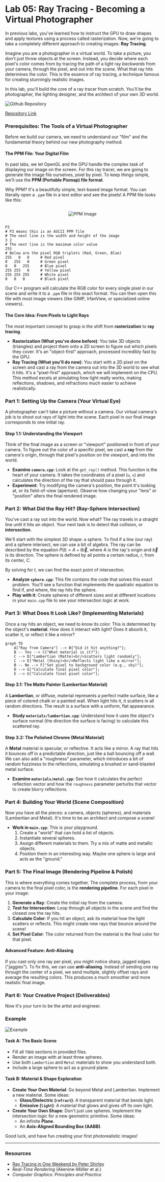 # Lab 05: Ray Tracing - Becoming a Virtual Photographer

In previous labs, you've learned how to instruct the GPU to draw shapes and apply textures using a process called rasterization. Now, we're going to take a completely different approach to creating images: **Ray Tracing**.

Imagine you are a photographer in a virtual world. To take a picture, you don't just throw objects at the screen. Instead, you decide where each pixel's color comes from by tracing the path of a light ray _backwards_ from your camera, through the pixel, and out into the scene. What that ray hits determines the color. This is the essence of ray tracing, a technique famous for creating stunningly realistic images.

In this lab, you'll build the core of a ray tracer from scratch. You'll be the photographer, the lighting designer, and the architect of your own 3D world.

![Github Repository](/images/ray-tracing-2.png)

[Repository Link](https://github.com/2110479-Computer-Graphics/Lab05-Raytracing)

### Prerequisites: The Tools of a Virtual Photographer

Before we build our camera, we need to understand our "film" and the fundamental theory behind our new photography method.

#### The PPM File: Your Digital Film

In past labs, we let OpenGL and the GPU handle the complex task of displaying our image on the screen. For this ray tracer, we are going to generate the image file ourselves, pixel by pixel. To keep things simple, we'll use the **PPM (Portable Pixmap) file format**.

Why PPM? It's a beautifully simple, text-based image format. You can literally open a `.ppm` file in a text editor and see the pixels! A PPM file looks like this:

<div style="align-items: center; display: flex; flex-direction: column; gap: 1rem;">

![PPM Image](/images/ray-tracing-3.png)

</div>

```
P3
# P3 means this is an ASCII PPM file
# The next line is the width and height of the image
3 2
# The next line is the maximum color value
255
# Below are the pixel RGB triplets (Red, Green, Blue)
255   0   0     # Red pixel
0   255   0     # Green pixel
0   0   255     # Blue pixel
255 255   0     # Yellow pixel
255 255 255     # White pixel
0   0   0       # Black pixel
```

Our C++ program will calculate the RGB color for every single pixel in our scene and write it to a `.ppm` file in this exact format. You can then open this file with most image viewers (like GIMP, IrfanView, or specialized online viewers).

#### The Core Idea: From Pixels to Light Rays

The most important concept to grasp is the shift from **rasterization** to **ray tracing**.

- **Rasterization (What you've done before)**: You take 3D objects (triangles) and project them onto a 2D screen to figure out which pixels they cover. It's an "object-first" approach, processed incredibly fast by the GPU.
- **Ray Tracing (What you'll do now)**: You start with a 2D pixel on the screen and cast a ray from the camera out into the 3D world to see what it hits. It's a "pixel-first" approach, which we will implement on the CPU. This method excels at simulating how light really works, making reflections, shadows, and refractions much easier to achieve realistically.

### Part 1: Setting Up the Camera (Your Virtual Eye)

A photographer can't take a picture without a camera. Our virtual camera's job is to shoot out rays of light into the scene. Each pixel in our final image corresponds to one initial ray.

#### Step 1.1: Understanding the Viewport

Think of the final image as a screen or "viewport" positioned in front of your camera. To figure out the color of a specific pixel, we cast a **ray** from the camera's origin, through that pixel's position on the viewport, and into the world.

- **Examine `camera.cpp`**: Look at the `get_ray()` method. This function is the heart of your camera. It takes the coordinates of a pixel (`u`, `v`) and calculates the direction of the ray that should pass through it.
- **Experiment**: Try modifying the camera's position, the point it's looking at, or its field-of-view (aperture). Observe how changing your "lens" or "position" alters the final rendered image.

### Part 2: What Did the Ray Hit? (Ray-Sphere Intersection)

You've cast a ray out into the world. Now what? The ray travels in a straight line until it hits an object. Your next task is to detect that collision, or **intersection**.

We'll start with the simplest 3D shape: a sphere. To find if a line (our ray) and a sphere intersect, we can use a bit of algebra. The ray can be described by the equation $P(t) = A + t\vec{b}$, where A is the ray's origin and $\vec{b}$ is its direction. The sphere is defined by all points a certain radius, _r_, from its center, _C_.

By solving for _t_, we can find the exact point of intersection.

- **Analyze `sphere.cpp`**: This file contains the code that solves this exact problem. You'll see a function that implements the quadratic equation to find if, and where, the ray hits the sphere.
- **Play with it**: Create spheres of different sizes and at different locations in your `main.cpp` file to see your intersection logic at work.

### Part 3: What Does It Look Like? (Implementing Materials)

Once a ray hits an object, we need to know its color. This is determined by the object's **material**. How does it interact with light? Does it absorb it, scatter it, or reflect it like a mirror?

```mermaid
graph TD
    A["Ray from Camera"] --> B{"Did it hit anything?"};
    B -- Yes --> C{"What material is it?"};
    C --> D["Lambertian (Matte)<br/>Scatters light randomly"];
    C --> E["Metal (Shiny)<br/>Reflects light like a mirror"];
    B -- No --> F["Set pixel to background color (e.g., sky)"];
    D --> G["Calculate final pixel color"];
    E --> G["Calculate final pixel color"];
```

#### Step 3.1: The Matte Painter (Lambertian Material)

A **Lambertian**, or diffuse, material represents a perfect matte surface, like a piece of colored chalk or a painted wall. When light hits it, it scatters in all random directions. The result is a surface with a uniform, flat appearance.

- **Study `materials/lambertian.cpp`**: Understand how it uses the object's surface normal (the direction the surface is facing) to calculate this scattered ray.

#### Step 3.2: The Polished Chrome (Metal Material)

A **Metal** material is specular, or reflective. It acts like a mirror. A ray that hits it bounces off in a predictable direction, just like a ball bouncing off a wall. We can also add a "roughness" parameter, which introduces a bit of random fuzziness to the reflections, simulating a brushed or sand-blasted metal surface.

- **Examine `materials/metal.cpp`**: See how it calculates the perfect reflection vector and how the `roughness` parameter perturbs that vector to create blurry reflections.

### Part 4: Building Your World (Scene Composition)

Now you have all the pieces: a camera, objects (spheres), and materials (Lambertian and Metal). It's time to be an architect and compose a scene!

- **Work in `main.cpp`**: This is your playground.
  1.  Create a "world" that can hold a list of objects.
  2.  Instantiate several spheres.
  3.  Assign different materials to them. Try a mix of matte and metallic objects.
  4.  Position them in an interesting way. Maybe one sphere is large and acts as the "ground."

### Part 5: The Final Image (Rendering Pipeline & Polish)

This is where everything comes together. The complete process, from your camera to the final pixel color, is the **rendering pipeline**. For each pixel in your image:

1.  **Generate a Ray**: Create the initial ray from the camera.
2.  **Test for Intersection**: Loop through all objects in the scene and find the closest one the ray hits.
3.  **Calculate Color**: If you hit an object, ask its material how the light scatters or reflects. This might create new rays that bounce around the scene!
4.  **Set Pixel Color**: The color returned from the material is the final color for that pixel.

#### Advanced Feature: Anti-Aliasing

If you cast only one ray per pixel, you might notice sharp, jagged edges ("jaggies"). To fix this, we can use **anti-aliasing**. Instead of sending one ray through the center of a pixel, we send multiple, slightly offset rays and average the resulting colors. This produces a much smoother and more realistic final image.

### Part 6: Your Creative Project (Deliverables)

Now it's your turn to be the artist and engineer.

### Example

![Example](/images/ray-tracing-1.png)

#### Task A: The Basic Scene

- Fill all `TODO` sections in provided files.
- Render an image with at least three spheres.
- Use both `Lambertian` and `Metal` materials to show you understand both.
- Include a large sphere to act as a ground plane.

#### Task B: Material & Shape Exploration

- **Create Your Own Material**: Go beyond Metal and Lambertian. Implement a new material. Some ideas:
  - **Glass/Dielectric (`refract`)**: A transparent material that bends light.
  - **Emissive (`light`)**: A material that glows and gives off its own light.
- **Create Your Own Shape**: Don't just use spheres. Implement the intersection logic for a new geometric primitive. Some ideas:
  - An infinite **Plane**.
  - An **Axis-Aligned Bounding Box (AABB)**.

Good luck, and have fun creating your first photorealistic images!

---

### Resources

- [Ray Tracing in One Weekend by Peter Shirley](https://raytracing.github.io/books/RayTracingInOneWeekend.html)
- _Real-Time Rendering_ (Akenine-Möller et al.)
- _Computer Graphics: Principles and Practice_
